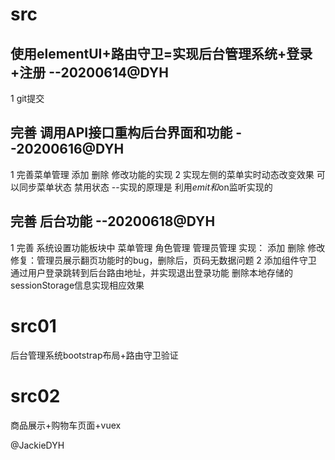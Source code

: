 # src

## 使用elementUI+路由守卫=实现后台管理系统+登录+注册 --20200614@DYH
1 git提交

## 完善 调用API接口重构后台界面和功能 --20200616@DYH
1 完善菜单管理 添加 删除 修改功能的实现
2 实现左侧的菜单实时动态改变效果 可以同步菜单状态 禁用状态
    --实现的原理是 利用$emit和$on监听实现的
## 完善 后台功能 --20200618@DYH
1 完善 系统设置功能板块中
        菜单管理    角色管理    管理员管理
    实现：    添加    删除    修改
    修复：管理员展示翻页功能时的bug，删除后，页码无数据问题
2 添加组件守卫
    通过用户登录跳转到后台路由地址，并实现退出登录功能
        删除本地存储的sessionStorage信息实现相应效果

# src01

后台管理系统bootstrap布局+路由守卫验证

# src02

商品展示+购物车页面+vuex



@JackieDYH